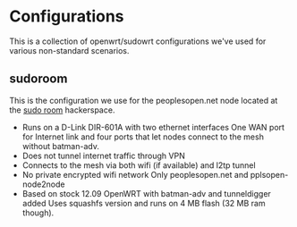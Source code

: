 # Configurations #

This is a collection of openwrt/sudowrt configurations we've used for various non-standard scenarios.

## sudoroom ##

This is the configuration we use for the peoplesopen.net node located at the [sudo room](https://sudoroom.org/) hackerspace.

* Runs on a D-Link DIR-601A with two ethernet interfaces
  One WAN port for Internet link and four ports that let nodes connect to the mesh without batman-adv.
* Does not tunnel internet traffic through VPN
* Connects to the mesh via both wifi (if available) and l2tp tunnel
* No private encrypted wifi network
  Only peoplesopen.net and pplsopen-node2node
* Based on stock 12.09 OpenWRT with batman-adv and tunneldigger added
  Uses squashfs version and runs on 4 MB flash (32 MB ram though).


